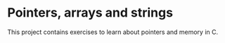 # Pointers, arrays and strings

This project contains exercises to learn about pointers and memory in C.
